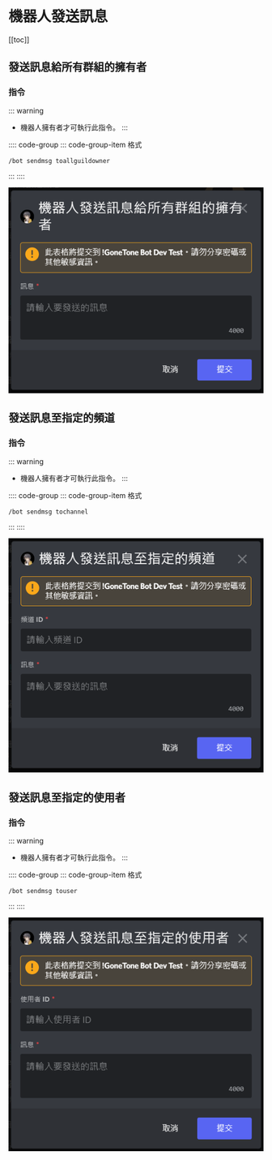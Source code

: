 # 機器人發送訊息

[[toc]]

## 發送訊息給所有群組的擁有者

### 指令

::: warning
- 機器人擁有者才可執行此指令。
:::

:::: code-group
::: code-group-item 格式
```text:no-line-numbers
/bot sendmsg toallguildowner
```
:::
::::

![](../.vuepress/public/bot/sendmsg/toallguildowner_modal.png)

## 發送訊息至指定的頻道

### 指令

::: warning
- 機器人擁有者才可執行此指令。
:::

:::: code-group
::: code-group-item 格式
```text:no-line-numbers
/bot sendmsg tochannel
```
:::
::::

![](../.vuepress/public/bot/sendmsg/tochannel_modal.png)

## 發送訊息至指定的使用者

### 指令

::: warning
- 機器人擁有者才可執行此指令。
:::

:::: code-group
::: code-group-item 格式
```text:no-line-numbers
/bot sendmsg touser
```
:::
::::

![](../.vuepress/public/bot/sendmsg/touser_modal.png)
